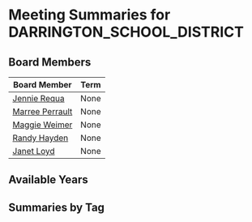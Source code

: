 # Meeting Summaries for DARRINGTON_SCHOOL_DISTRICT

## Board Members

| Board Member       | Term           |
|--------------------|----------------|
| [Jennie Requa](board_member_268.md) | None |
| [Marree Perrault](board_member_269.md) | None |
| [Maggie Weimer](board_member_270.md) | None |
| [Randy Hayden](board_member_271.md) | None |
| [Janet Loyd](board_member_272.md) | None |

## Available Years

## Summaries by Tag
